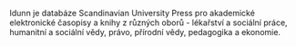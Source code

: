 
Idunn je databáze Scandinavian University Press pro akademické elektronické časopisy a knihy z různých oborů - lékařství a sociální práce, humanitní a sociální vědy, právo, přírodní vědy, pedagogika a ekonomie.
